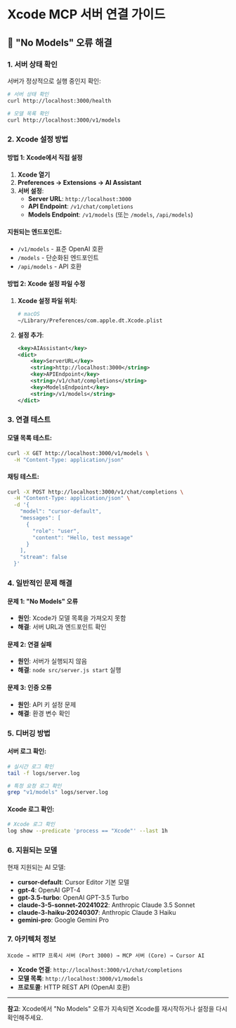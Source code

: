 # Xcode MCP 서버 연결 가이드

## 🚨 "No Models" 오류 해결

### **1. 서버 상태 확인**

서버가 정상적으로 실행 중인지 확인:
```bash
# 서버 상태 확인
curl http://localhost:3000/health

# 모델 목록 확인
curl http://localhost:3000/v1/models
```

### **2. Xcode 설정 방법**

#### **방법 1: Xcode에서 직접 설정**

1. **Xcode 열기**
2. **Preferences → Extensions → AI Assistant**
3. **서버 설정**:
   - **Server URL**: `http://localhost:3000`
   - **API Endpoint**: `/v1/chat/completions`
   - **Models Endpoint**: `/v1/models` (또는 `/models`, `/api/models`)

#### **지원되는 엔드포인트**:
- `/v1/models` - 표준 OpenAI 호환
- `/models` - 단순화된 엔드포인트
- `/api/models` - API 호환

#### **방법 2: Xcode 설정 파일 수정**

1. **Xcode 설정 파일 위치**:
   ```bash
   # macOS
   ~/Library/Preferences/com.apple.dt.Xcode.plist
   ```

2. **설정 추가**:
   ```xml
   <key>AIAssistant</key>
   <dict>
       <key>ServerURL</key>
       <string>http://localhost:3000</string>
       <key>APIEndpoint</key>
       <string>/v1/chat/completions</string>
       <key>ModelsEndpoint</key>
       <string>/v1/models</string>
   </dict>
   ```

### **3. 연결 테스트**

#### **모델 목록 테스트**:
```bash
curl -X GET http://localhost:3000/v1/models \
  -H "Content-Type: application/json"
```

#### **채팅 테스트**:
```bash
curl -X POST http://localhost:3000/v1/chat/completions \
  -H "Content-Type: application/json" \
  -d '{
    "model": "cursor-default",
    "messages": [
      {
        "role": "user",
        "content": "Hello, test message"
      }
    ],
    "stream": false
  }'
```

### **4. 일반적인 문제 해결**

#### **문제 1: "No Models" 오류**
- **원인**: Xcode가 모델 목록을 가져오지 못함
- **해결**: 서버 URL과 엔드포인트 확인

#### **문제 2: 연결 실패**
- **원인**: 서버가 실행되지 않음
- **해결**: `node src/server.js start` 실행

#### **문제 3: 인증 오류**
- **원인**: API 키 설정 문제
- **해결**: 환경 변수 확인

### **5. 디버깅 방법**

#### **서버 로그 확인**:
```bash
# 실시간 로그 확인
tail -f logs/server.log

# 특정 요청 로그 확인
grep "v1/models" logs/server.log
```

#### **Xcode 로그 확인**:
```bash
# Xcode 로그 확인
log show --predicate 'process == "Xcode"' --last 1h
```

### **6. 지원되는 모델**

현재 지원되는 AI 모델:
- **cursor-default**: Cursor Editor 기본 모델
- **gpt-4**: OpenAI GPT-4
- **gpt-3.5-turbo**: OpenAI GPT-3.5 Turbo
- **claude-3-5-sonnet-20241022**: Anthropic Claude 3.5 Sonnet
- **claude-3-haiku-20240307**: Anthropic Claude 3 Haiku
- **gemini-pro**: Google Gemini Pro

### **7. 아키텍처 정보**

```
Xcode → HTTP 프록시 서버 (Port 3000) → MCP 서버 (Core) → Cursor AI
```

- **Xcode 연결**: `http://localhost:3000/v1/chat/completions`
- **모델 목록**: `http://localhost:3000/v1/models`
- **프로토콜**: HTTP REST API (OpenAI 호환)

---

**참고**: Xcode에서 "No Models" 오류가 지속되면 Xcode를 재시작하거나 설정을 다시 확인해주세요.
